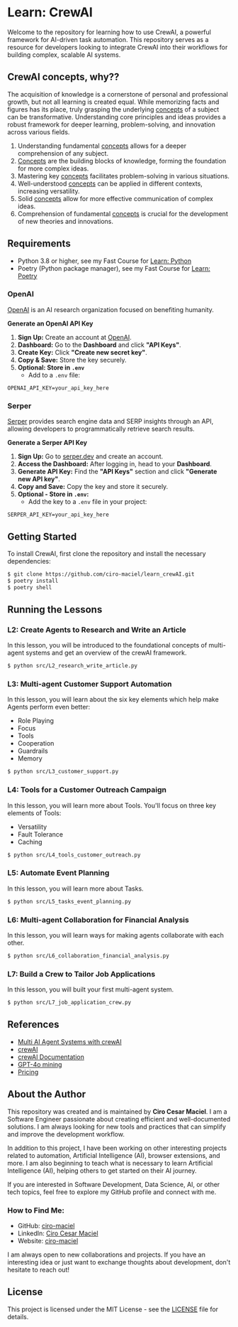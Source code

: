 # Learn: CrewAI

Welcome to the repository for learning how to use CrewAI, a powerful framework for AI-driven task automation. This repository serves as a resource for developers looking to integrate CrewAI into their workflows for building complex, scalable AI systems.

## CrewAI concepts, why??

The acquisition of knowledge is a cornerstone of personal and professional growth, but not all learning is created equal. While memorizing facts and figures has its place, truly grasping the underlying [concepts](concepts.md) of a subject can be transformative. Understanding core principles and ideas provides a robust framework for deeper learning, problem-solving, and innovation across various fields. 

1. Understanding fundamental [concepts](concepts.md) allows for a deeper comprehension of any subject.
2. [Concepts](concepts.md) are the building blocks of knowledge, forming the foundation for more complex ideas.
3. Mastering key [concepts](concepts.md) facilitates problem-solving in various situations.
4. Well-understood [concepts](concepts.md) can be applied in different contexts, increasing versatility.
5. Solid [concepts](concepts.md) allow for more effective communication of complex ideas.
6. Comprehension of fundamental [concepts](concepts.md) is crucial for the development of new theories and innovations.


## Requirements

- Python 3.8 or higher, see my Fast Course for [Learn: Python](https://github.com/ciro-maciel/learn_python)
- Poetry (Python package manager), see my Fast Course for [Learn: Poetry](https://github.com/ciro-maciel/learn_poetry)


### OpenAI
[OpenAI](https://openai.com/) is an AI research organization focused on benefiting humanity.

**Generate an OpenAI API Key**

1. **Sign Up:** Create an account at [OpenAI](https://platform.openai.com/signup).
2. **Dashboard:** Go to the **Dashboard** and click **"API Keys"**.
3. **Create Key:** Click **"Create new secret key"**.
4. **Copy & Save:** Store the key securely.
5. **Optional: Store in `.env`**
    - Add to a `.env` file:

```env
OPENAI_API_KEY=your_api_key_here
```

### Serper
[Serper](https://serper.dev) provides search engine data and SERP insights through an API, allowing developers to programmatically retrieve search results.

**Generate a Serper API Key**

1. **Sign Up:** Go to [serper.dev](https://serper.dev) and create an account.
2. **Access the Dashboard:** After logging in, head to your **Dashboard**.
3. **Generate API Key:** Find the **"API Keys"** section and click **"Generate new API key"**.
4. **Copy and Save:** Copy the key and store it securely.
5. **Optional - Store in `.env`:**
   - Add the key to a `.env` file in your project:

```env
SERPER_API_KEY=your_api_key_here
```

## Getting Started

To install CrewAI, first clone the repository and install the necessary dependencies:

```bash
$ git clone https://github.com/ciro-maciel/learn_crewAI.git
$ poetry install
$ poetry shell
```

## Running the Lessons

### L2: Create Agents to Research and Write an Article

In this lesson, you will be introduced to the foundational concepts of multi-agent systems and get an overview of the crewAI framework.

```bash
$ python src/L2_research_write_article.py
```

### L3: Multi-agent Customer Support Automation

In this lesson, you will learn about the six key elements which help make Agents perform even better:
- Role Playing
- Focus
- Tools
- Cooperation
- Guardrails
- Memory

```bash
$ python src/L3_customer_support.py
```

### L4: Tools for a Customer Outreach Campaign

In this lesson, you will learn more about Tools. You'll focus on three key elements of Tools:
- Versatility
- Fault Tolerance
- Caching

```bash
$ python src/L4_tools_customer_outreach.py
```

### L5: Automate Event Planning

In this lesson, you will learn more about Tasks.

```bash
$ python src/L5_tasks_event_planning.py
```

### L6: Multi-agent Collaboration for Financial Analysis

In this lesson, you will learn ways for making agents collaborate with each other.

```bash
$ python src/L6_collaboration_financial_analysis.py
```

### L7: Build a Crew to Tailor Job Applications

In this lesson, you will built your first multi-agent system.

```bash
$ python src/L7_job_application_crew.py
```


## References

- [Multi AI Agent Systems with crewAI](https://www.deeplearning.ai/short-courses/multi-ai-agent-systems-with-crewai/)
- [crewAI](https://www.crewai.com/)
- [crewAI Documentation](https://docs.crewai.com/)
- [GPT-4o mining](https://openai.com/index/gpt-4o-mini-advancing-cost-efficient-intelligence/)
- [Pricing](https://openai.com/api/pricing/)


## About the Author

This repository was created and is maintained by **Ciro Cesar Maciel**. I am a Software Engineer passionate about creating efficient and well-documented solutions. I am always looking for new tools and practices that can simplify and improve the development workflow.

In addition to this project, I have been working on other interesting projects related to automation, Artificial Intelligence (AI), browser extensions, and more. I am also beginning to teach what is necessary to learn Artificial Intelligence (AI), helping others to get started on their AI journey.

If you are interested in Software Development, Data Science, AI, or other tech topics, feel free to explore my GitHub profile and connect with me.

### How to Find Me:

- GitHub: [ciro-maciel](https://github.com/ciro-maciel)
- LinkedIn: [Ciro Cesar Maciel](https://www.linkedin.com/in/ciro-maciel/)
- Website: [ciro-maciel](https://www.ciro-maciel.click)

I am always open to new collaborations and projects. If you have an interesting idea or just want to exchange thoughts about development, don't hesitate to reach out!

## License

This project is licensed under the MIT License - see the [LICENSE](LICENSE) file for details.
